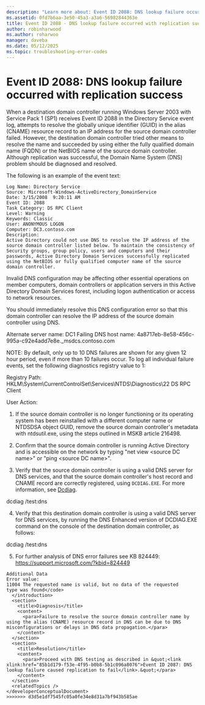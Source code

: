 ```yaml
---
description: "Learn more about: Event ID 2088: DNS lookup failure occurred with replication success"
ms.assetid: 0fd7b6aa-3e50-45a3-a3a6-56982844363e
title: Event ID 2088 - DNS lookup failure occurred with replication success
author: robinharwood
ms.author: roharwoo
manager: daveba
ms.date: 05/12/2025
ms.topic: troubleshooting-error-codes
---
```


# Event ID 2088: DNS lookup failure occurred with replication success

When a destination domain controller running Windows Server 2003 with Service Pack 1 (SP1) receives Event ID 2088 in the Directory Service event log, attempts to resolve the globally unique identifier (GUID) in the alias (CNAME) resource record to an IP address for the source domain controller failed. However, the destination domain controller tried other means to resolve the name and succeeded by using either the fully qualified domain name (FQDN) or the NetBIOS name of the source domain controller. Although replication was successful, the Domain Name System (DNS) problem should be diagnosed and resolved.

The following is an example of the event text:

```
Log Name: Directory Service
Source: Microsoft-Windows-ActiveDirectory_DomainService
Date: 3/15/2008  9:20:11 AM
Event ID: 2088
Task Category: DS RPC Client
Level: Warning
Keywords: Classic
User: ANONYMOUS LOGON
Computer: DC3.contoso.com
Description:
Active Directory could not use DNS to resolve the IP address of the source domain controller listed below. To maintain the consistency of Security groups, group policy, users and computers and their passwords, Active Directory Domain Services successfully replicated using the NetBIOS or fully qualified computer name of the source domain controller.
```

Invalid DNS configuration may be affecting other essential operations on member computers, domain controllers or application servers in this Active Directory Domain Services forest, including logon authentication or access to network resources.

You should immediately resolve this DNS configuration error so that this domain controller can resolve the IP address of the source domain controller using DNS.

Alternate server name: DC1
Failing DNS host name: 4a8717eb-8e58-456c-995a-c92e4add7e8e._msdcs.contoso.com

NOTE: By default, only up to 10 DNS failures are shown for any given 12 hour period, even if more than 10 failures occur.  To log all individual failure events, set the following diagnostics registry value to 1:

Registry Path: HKLM\System\CurrentControlSet\Services\NTDS\Diagnostics\22 DS RPC Client

User Action:

1) If the source domain controller is no longer functioning or its
operating system has been reinstalled with a different computer
name or NTDSDSA object GUID, remove the source domain controller's
metadata with ntdsutil.exe, using the steps outlined in MSKB article 216498.

2) Confirm that the source domain controller is running Active Directory and is accessible on the network by typing "net view \<source DC name>" or "ping \<source DC name>".

3) Verify that the source domain controller is using a valid DNS server for DNS services, and that the source domain controller's host record and CNAME record are correctly registered, using `DCDIAG.EXE`. For more information, see [Dcdiag](/windows-server/administration/windows-commands/dcdiag).

dcdiag /test:dns

4) Verify that this destination domain controller is using a
valid DNS server for DNS services, by running the DNS Enhanced
version of DCDIAG.EXE command on the console of the destination
domain controller, as follows:

dcdiag /test:dns

5) For further analysis of DNS error failures see KB 824449:
<https://support.microsoft.com/?kbid=824449>

```
Additional Data
Error value:
11004 The requested name is valid, but no data of the requested
type was found</code>
  </introduction>
  <section>
    <title>Diagnosis</title>
    <content>
      <para>Failure to resolve the source domain controller name by using the alias (CNAME) resource record in DNS can be due to DNS misconfigurations or delays in DNS data propagation.</para>
    </content>
  </section>
  <section>
    <title>Resolution</title>
    <content>
      <para>Proceed with DNS testing as described in &quot;<link xlink:href="85b1d179-f53e-4f95-b0b8-5b1c096a8076">Event ID 2087: DNS lookup failure caused replication to fail</link>.&quot;</para>
    </content>
  </section>
  <relatedTopics />
</developerConceptualDocument>
>>>>>>> d3d5e1df7545fc05a0fe34e8d31a7bf943b585ae
```
